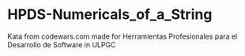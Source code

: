 # HPDS-Numericals_of_a_String
Kata from codewars.com made for Herramientas Profesionales para el Desarrollo de Software in ULPGC
